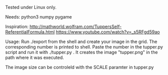 Tested under Linux only.

Needs:
python3
numpy
pygame

Inspiration:
http://mathworld.wolfram.com/TuppersSelf-ReferentialFormula.html
https://www.youtube.com/watch?v=_s5RFgd59ao

Usage:
Run ./export from the shell and create your image in the grid.
The corresponding number is printed to shell. Paste the number
in the tupper.py script and run it with ./tupper.py . It creates
the image "tupper.png" in the path where it was executed.

The image size can be controleld with the SCALE paramter in tupper.py
